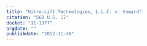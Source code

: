 ```yaml
---
title: "Nitro-Lift Technologies, L.L.C. v. Howard"
citation: "568 U.S. 17"
docket: "11-1377"
argdate: ""
publishdate: "2012-11-26"
---
```

